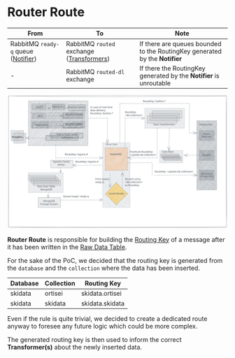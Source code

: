 <!--
SPDX-FileCopyrightText: NOI Techpark <digital@noi.bz.it>

SPDX-License-Identifier: CC0-1.0
-->

# Router Route

| From | To | Note |
| - | - | - |
| RabbitMQ `ready-q` queue ([Notifier](notifier.md)) | RabbitMQ `routed` exchange ([Transformers](transformer.md)) | If there are queues bounded to the RoutingKey generated by the **Notifier** |
| - | RabbitMQ `routed-dl` exchange | If there the RoutingKey generated by the **Notifier** is unroutable |

![router-route](../assets/router-route.svg)

**Router Route** is responsible for building the [Routing Key](../rabbitmq.md#routing-key) of a message after it has been written in the [Raw Data Table](../raw-data-table.md).

For the sake of the PoC, we decided that the routing key is generated from the `database` and the `collection` where the data has been inserted.

| Database | Collection | Routing Key |
| - | - | - |
| skidata | ortisei | skidata.ortisei | 
| skidata | skidata | skidata.skidata |

Even if the rule is quite trivial, we decided to create a dedicated route anyway to foresee any future logic which could be more complex.

The generated routing key is then used to inform the correct **Transformer(s)** about the newly inserted data.